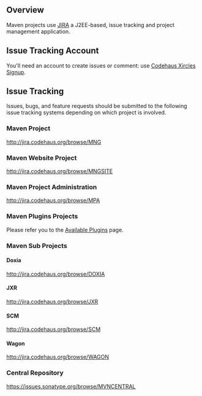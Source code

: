 ## Overview

Maven projects use [JIRA](http://www.atlassian.com/software/jira) a
J2EE-based, issue tracking and project management application.

## Issue Tracking Account

<!-- this paragraph is necessary until http://jira.codehaus.org/browse/HAUS-2323 is fixed -->

You'll need an account to create issues or comment: use [Codehaus Xircles Signup](http://xircles.codehaus.org/signup).

## Issue Tracking

Issues, bugs, and feature requests should be submitted to the following
issue tracking systems depending on which project is involved.

### Maven Project

<http://jira.codehaus.org/browse/MNG>

### Maven Website Project

<http://jira.codehaus.org/browse/MNGSITE>

### Maven Project Administration

<http://jira.codehaus.org/browse/MPA>

### Maven Plugins Projects

Please refer you to the [Available Plugins](./plugins/index.html) page.

### Maven Sub Projects

#### Doxia

<http://jira.codehaus.org/browse/DOXIA>

#### JXR

<http://jira.codehaus.org/browse/JXR>

#### SCM

<http://jira.codehaus.org/browse/SCM>

#### Wagon

<http://jira.codehaus.org/browse/WAGON>

### Central Repository

<https://issues.sonatype.org/browse/MVNCENTRAL>


